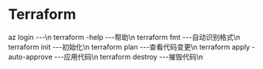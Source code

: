 # Terraform



 az login                         ---\n 
 terraform -help                  ---帮助\n
 terraform fmt                    ---自动识别格式\n
 terraform init                   ---初始化\n
 terraform plan                   ---查看代码变更\n
 terraform apply -auto-approve    ---应用代码\n
 terraform destroy                ---摧毁代码\n  



